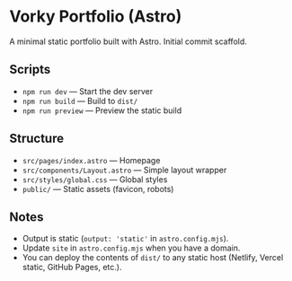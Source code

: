 # Vorky Portfolio (Astro)

A minimal static portfolio built with Astro. Initial commit scaffold.

## Scripts

- `npm run dev` — Start the dev server
- `npm run build` — Build to `dist/`
- `npm run preview` — Preview the static build

## Structure

- `src/pages/index.astro` — Homepage
- `src/components/Layout.astro` — Simple layout wrapper
- `src/styles/global.css` — Global styles
- `public/` — Static assets (favicon, robots)

## Notes

- Output is static (`output: 'static'` in `astro.config.mjs`).
- Update `site` in `astro.config.mjs` when you have a domain.
- You can deploy the contents of `dist/` to any static host (Netlify, Vercel static, GitHub Pages, etc.).
